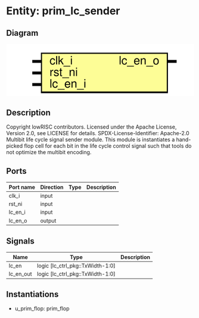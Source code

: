# Entity: prim_lc_sender

## Diagram

![Diagram](prim_lc_sender.svg "Diagram")
## Description

Copyright lowRISC contributors.
 Licensed under the Apache License, Version 2.0, see LICENSE for details.
 SPDX-License-Identifier: Apache-2.0
 Multibit life cycle signal sender module.
 This module is instantiates a hand-picked flop cell
 for each bit in the life cycle control signal such that tools do not
 optimize the multibit encoding.
 
## Ports

| Port name | Direction | Type | Description |
| --------- | --------- | ---- | ----------- |
| clk_i     | input     |      |             |
| rst_ni    | input     |      |             |
| lc_en_i   | input     |      |             |
| lc_en_o   | output    |      |             |
## Signals

| Name      | Type                             | Description |
| --------- | -------------------------------- | ----------- |
| lc_en     | logic [lc_ctrl_pkg::TxWidth-1:0] |             |
| lc_en_out | logic [lc_ctrl_pkg::TxWidth-1:0] |             |
## Instantiations

- u_prim_flop: prim_flop
